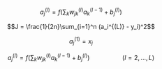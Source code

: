 $$a_j^{(l)} = f\left(\sum_k w_{jk}^{(l)} a_k^{(l-1)} + b_j^{(l)}\right)$$

$$J = \frac{1}{2n}\sum_{i=1}^n (a_i^{(L)} - y_i)^2$$

$$a_j^{(1)} = x_j$$

$$a_j^{(l)} = f(\sum_k w_{jk}^{(l)} a_k^{(l-1)} + b_j^{(l)})\ \ \ \ \ \ \ \ \ \ \ \ \ \ \ \ \ \ \ (l = 2,...,L)$$

